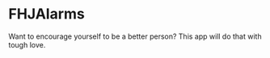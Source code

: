 # FHJAlarms
Want to encourage yourself to be a better person? This app will do that with tough love.
